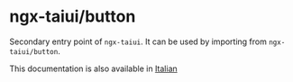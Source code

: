 # ngx-taiui/button

Secondary entry point of `ngx-taiui`. It can be used by importing from `ngx-taiui/button`.

This documentation is also available in [Italian](doc/it_IT.md)